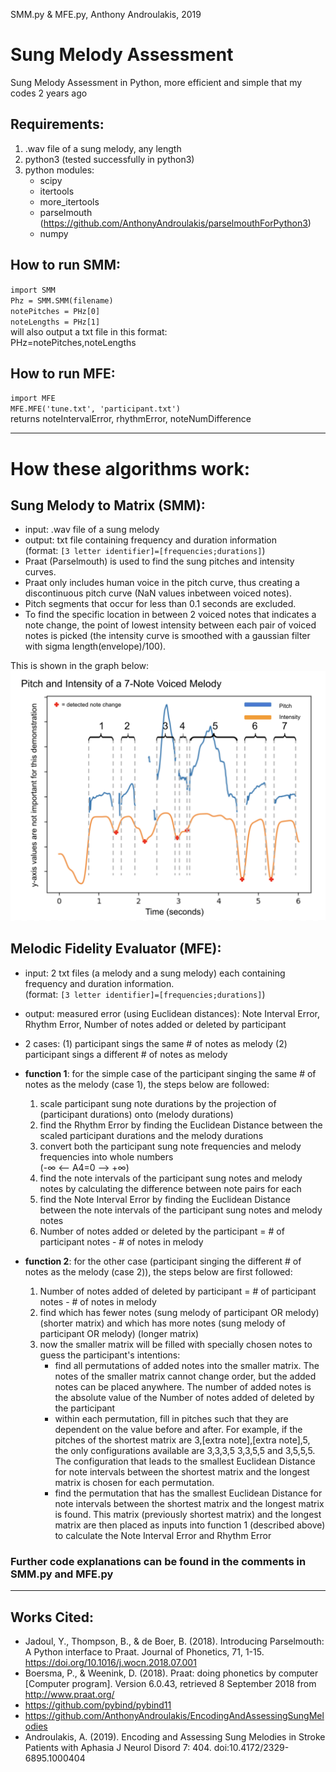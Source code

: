 SMM.py & MFE.py, Anthony Androulakis, 2019
# Sung Melody Assessment
Sung Melody Assessment in Python, more efficient and simple that my codes 2 years ago

## Requirements:
1) .wav file of a sung melody, any length
2) python3 (tested successfully in python3)
3) python modules:
    - scipy
    - itertools
    - more_itertools
    - parselmouth (https://github.com/AnthonyAndroulakis/parselmouthForPython3)
    - numpy

## How to run SMM:
`import SMM`       
`Phz = SMM.SMM(filename)`     
`notePitches = PHz[0]`     
`noteLengths = PHz[1]`     
will also output a txt file in this format:         
PHz=notePitches,noteLengths      

## How to run MFE:
`import MFE`     
`MFE.MFE('tune.txt', 'participant.txt')`      
returns noteIntervalError, rhythmError, noteNumDifference

---------------------------------
# How these algorithms work:

## Sung Melody to Matrix (SMM):
- input: .wav file of a sung melody
- output: txt file containing frequency and duration information       
(format: `[3 letter identifier]=[frequencies;durations]`)
- Praat (Parselmouth) is used to find the sung pitches and intensity curves.     
- Praat only includes human voice in the pitch curve, thus creating a discontinuous pitch curve (NaN values inbetween voiced notes).      
- Pitch segments that occur for less than 0.1 seconds are excluded.       
- To find the specific location in between 2 voiced notes that indicates a note change, the point of lowest intensity between each pair of voiced notes is picked (the intensity curve is smoothed with a gaussian filter with sigma length(envelope)/100).     
     
This is shown in the graph below:     
![Graph Example](https://github.com/AnthonyAndroulakis/SungMelodyAssessment/blob/master/examples/graphexample.png)

## Melodic Fidelity Evaluator (MFE):
- input: 2 txt files (a melody and a sung melody) each containing frequency and duration information.    
(format: `[3 letter identifier]=[frequencies;durations]`)
- output: measured error (using Euclidean distances): Note Interval Error, Rhythm Error, Number of notes added or deleted by participant
- 2 cases: (1) participant sings the same # of notes as melody (2) participant sings a different # of notes as melody
          
- __function 1__: for the simple case of the participant singing the same # of notes as the melody (case 1), the steps below are followed:
  1) scale participant sung note durations by the projection of (participant durations) onto (melody durations)
  2) find the Rhythm Error by finding the Euclidean Distance between the scaled participant durations and the melody durations
  3) convert both the participant sung note frequencies and melody frequencies into whole numbers      
(-∞ <-- A4=0 --> +∞)
  4) find the note intervals of the participant sung notes and melody notes by calculating the difference between note pairs for each
  5) find the Note Interval Error by finding the Euclidean Distance between the note intervals of the participant sung notes and melody notes
  6) Number of notes added or deleted by the participant = # of participant notes - # of notes in melody

- __function 2__: for the other case (participant singing the different # of notes as the melody (case 2)), the steps below are first followed:
  1) Number of notes added of deleted by participant = # of participant notes - # of notes in melody
  2) find which has fewer notes (sung melody of participant OR melody) (shorter matrix) and which has more notes (sung melody of participant OR melody) (longer matrix)
  3) now the smaller matrix will be filled with specially chosen notes to guess the participant's intentions:
      * find all permutations of added notes into the smaller matrix. The notes of the smaller matrix cannot change order, but the added notes can be placed anywhere. The number of added notes is the absolute value of the Number of notes added of deleted by the participant
      * within each permutation, fill in pitches such that they are dependent on the value before and after. For example, if the pitches of the shortest matrix are 3,[extra note],[extra note],5, the only configurations available are 3,3,3,5 3,3,5,5 and 3,5,5,5. The configuration that leads to the smallest Euclidean Distance for note intervals between the shortest matrix and the longest matrix is chosen for each permutation.
      * find the permutation that has the smallest Euclidean Distance for note intervals between the shortest matrix and the longest matrix is found. This matrix (previously shortest matrix) and the longest matrix are then placed as inputs into function 1 (described above) to calculate the Note Interval Error and Rhythm Error

### Further code explanations can be found in the comments in SMM.py and MFE.py
---------------------------------

## Works Cited:
- Jadoul, Y., Thompson, B., & de Boer, B. (2018). Introducing Parselmouth: A Python interface to Praat. Journal of Phonetics, 71, 1-15. https://doi.org/10.1016/j.wocn.2018.07.001     
- Boersma, P., & Weenink, D. (2018). Praat: doing phonetics by computer [Computer program]. Version 6.0.43, retrieved 8 September 2018 from http://www.praat.org/     
- https://github.com/pybind/pybind11
- https://github.com/AnthonyAndroulakis/EncodingAndAssessingSungMelodies
- Androulakis, A. (2019). Encoding and Assessing Sung Melodies in Stroke Patients with Aphasia J Neurol Disord 7: 404. doi:10.4172/2329-6895.1000404
